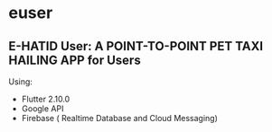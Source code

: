 # euser

## E-HATID User: A POINT-TO-POINT PET TAXI HAILING APP for Users

Using:
 - Flutter 2.10.0
 - Google API
 - Firebase ( Realtime Database and Cloud Messaging)

